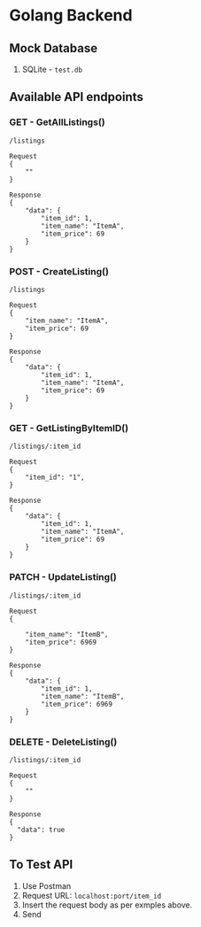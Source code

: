<h1> Golang Backend </h1>

<h2>Mock Database</h2>

1. SQLite - `test.db`

<h2>Available API endpoints</h2>

<h3>GET - GetAllListings()</h3>

```
/listings

Request
{
    ""
}

Response
{
    "data": {
        "item_id": 1,
        "item_name": "ItemA",
        "item_price": 69
    }
}
```
	
<h3>POST - CreateListing()</h3>

```
/listings

Request
{
    "item_name": "ItemA",
    "item_price": 69
}

Response
{
    "data": {
        "item_id": 1,
        "item_name": "ItemA",
        "item_price": 69
    }
}

```
	
<h3>GET - GetListingByItemID()</h3>

```
/listings/:item_id

Request
{
    "item_id": "1",
}

Response
{
    "data": {
        "item_id": 1,
        "item_name": "ItemA",
        "item_price": 69
    }
}
```
	
<h3>PATCH - UpdateListing()</h3>

```
/listings/:item_id

Request
{
    
    "item_name": "ItemB",
    "item_price": 6969
}

Response
{
    "data": {
        "item_id": 1,
        "item_name": "ItemB",
        "item_price": 6969
    }
}
```
	
<h3>DELETE - DeleteListing()</h3>

```
/listings/:item_id

Request
{
    ""
}

Response
{
  "data": true
}
```

<h2>To Test API</h2>

1. Use Postman<br>
2. Request URL: `localhost:port/item_id`
3. Insert the request body as per exmples above.
4. Send


